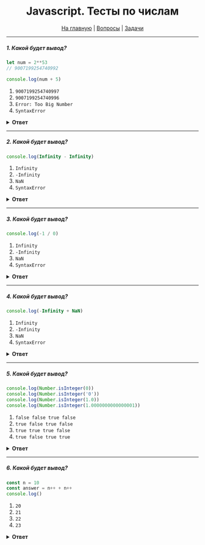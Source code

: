 <div align="center">

<h1>Javascript. Тесты по числам</h1>

<a href="https://github.com/dollaween/javascript-tests">На главную</a> | <a href="https://github.com/dollaween/javascript-questions">Вопросы</a> | <a href="https://github.com/dollaween/javascript-tasks">Задачи</a>

</div>

---

##### 1. Какой будет вывод?

```javascript
let num = 2**53
// 9007199254740992

console.log(num + 5)
```

1. `9007199254740997`
2. `9007199254740996`
3. `Error: Too Big Number`
4. `SyntaxError`

<details><summary><b>Ответ</b></summary>
<p>

**Ответ: 2**

Из-за ограничений в вычислениях, `2**53` — это максимальное число, которое обеспечивает точность вычислений. Оно же хранится в константе Number.MAX_SAFE_INTEGER.

</p>
</details>

---

##### 2. Какой будет вывод?

```javascript
console.log(Infinity - Infinity)
```

1. `Infinity`
2. `-Infinity`
3. `NaN`
4. `SyntaxError`

<details><summary><b>Ответ</b></summary>
<p>

**Ответ: 3**

</p>
</details>

---

##### 3. Какой будет вывод?

```javascript
console.log(-1 / 0)
```

1. `Infinity`
2. `-Infinity`
3. `NaN`
4. `SyntaxError`

<details><summary><b>Ответ</b></summary>
<p>

**Ответ: 2**

</p>
</details>

---

##### 4. Какой будет вывод?

```javascript
console.log(-Infinity + NaN)
```

1. `Infinity`
2. `-Infinity`
3. `NaN`
4. `SyntaxError`

<details><summary><b>Ответ</b></summary>
<p>

**Ответ: 3**

</p>
</details>

---

##### 5. Какой будет вывод?

```javascript
console.log(Number.isInteger(0))
console.log(Number.isInteger('0'))
console.log(Number.isInteger(1.0))
console.log(Number.isInteger(1.0000000000000001))
```

1. `false false true false`
2. `true false true false`
3. `true true true false`
4. `true false true true`

<details><summary><b>Ответ</b></summary>
<p>

**Ответ: 4**

Метод `Number.isInteger()` — определяет, является ли переданное значение целым числом.

Из-за неточности в вычислениях, мы имеем следующее:
* `Number.isInteger(1.000000000000001)` — `false`
* `Number.isInteger(1.0000000000000001)` — `true`
* `Number.isInteger(1.00000000000000001)` — `true`

</p>
</details>


---

##### 6. Какой будет вывод?

```javascript
const n = 10
const answer = n++ + n++
console.log()
```

1. `20`
2. `21`
3. `22`
4. `23`

<details><summary><b>Ответ</b></summary>
<p>

**Ответ: 2**

</p>
</details>
